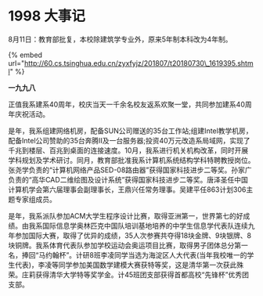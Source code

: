 # 1998 大事记

8月11日：教育部批复，本校除建筑学专业外，原来5年制本科改为4年制。

{% embed url="http://60.cs.tsinghua.edu.cn/zyxfyjz/201807/t20180730\_1619395.shtml" %}

**一九九八**

正值我系建系40周年，校庆当天一千余名校友返系欢聚一堂，共同参加建系40周年庆祝活动。

是年，我系组建网络机房，配备SUN公司赠送的35台工作站;组建Intel教学机房，配备Intel公司赞助的35台奔腾II及一台服务器;投资40万元改造系局域网，实现了千兆到楼层、百兆到桌面的连接速度。10月，我系进行机关机构改革，同时开展学科规划及学术研讨。同月，教育部批准我系计算机系统结构学科特聘教授岗位。张尧学负责的“计算机网络产品SED-08路由器”获得国家科技进步二等奖。孙家广负责的“高华CAD二维绘图及设计系统”获得国家科技进步二等奖。唐泽圣任中国计算机学会第六届理事会副理事长，王鼎兴任常务理事。吴建平任863计划306主题专家组成员。

是年，我系派队参加ACM大学生程序设计比赛，取得亚洲第一，世界第七的好成绩。由我系国际信息学奥林匹克中国队培训基地培养的中学生信息学代表队连续九年参加国际大赛，取得了优异的成绩，35人次参赛共夺得18块金牌、9块银牌、8块铜牌。我系体育代表队参加学校运动会奥运项目比赛，取得男子团体总分第一名，捧回“马约翰杯”。计研8班李凌同学当选为海淀区人大代表\(当年我校唯一的学生代表\)，李凌等同学参加美国数学建模大赛获特等奖，这是清华第一次获此殊荣。庄莉获得清华大学特等奖学金。计45班团支部获得首都高校“先锋杯”优秀团支部。



